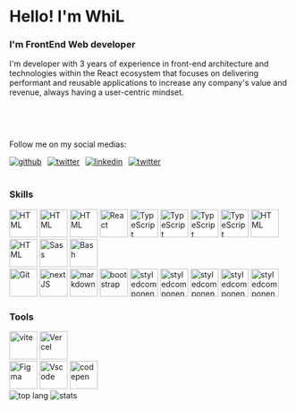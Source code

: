 <div>
  <h1 > Hello! I'm WhiL </h1>
  <h3 >  I'm FrontEnd Web developer </h3>
</div>
<p>
I'm developer with 3 years of experience in front-end architecture and
technologies within the React ecosystem that focuses on delivering
performant and reusable applications to increase any company's value and
revenue, always having a user-centric mindset.
</p>
<div align="left">
<div style=" color:white; font-weight:bold; ">
<p style=" color:white; font-weight:bold; ">Download my CV!</p>
 </div>
</a>

</div>

<br />
<p>Follow me on my social medias:</p>
<div style="
    display: flex;
    flex-direction: row;
    gap:10px;
    flex-wrap:wrap;
">
<a href="https://github.com/Whil117" target="_blank">
<img src=https://img.shields.io/badge/github-%2325292e.svg?&style=for-the-badge&logo=github&logoColor=white alt=github  />
</a>
<a href="https://twitter.com/WhIlEx117" target="_blank">
<img src=https://img.shields.io/badge/twitter-%2300acee.svg?&style=for-the-badge&logo=twitter&logoColor=white alt=twitter  />
</a>

<a href="https://www.linkedin.com/in/ivangarciawhil117/" target="_blank">
<img src=https://img.shields.io/badge/LinkedIn-0077B5?style=for-the-badge&logo=linkedin&logoColor=white alt=linkedin  />
</a>
<a href="https://www.youtube.com/@WhiLEx" target="_blank">
<img src=https://img.shields.io/badge/YouTube-FF0000?style=for-the-badge&logo=youtube&logoColor=white alt=twitter  />
</a>
</div>
<br />

<div >  
    <h3>Skills </h3>
    <img  src="https://skillicons.dev/icons?i=html" alt="HTML" height="50" />  
    <img  src="https://skillicons.dev/icons?i=css" alt="HTML" height="50" />  
     <img  src="https://skillicons.dev/icons?i=js" alt="HTML" height="50" /> 
    <img  src="https://skillicons.dev/icons?i=react" alt="React" height="50" />  
    <img  src="https://skillicons.dev/icons?i=typescript" alt="TypeScript" height="50" />  
    <img  src="https://skillicons.dev/icons?i=nodejs" alt="TypeScript" height="50" />  
    <img  src="https://skillicons.dev/icons?i=apollo" alt="TypeScript" height="50" />  
      <img  src="https://skillicons.dev/icons?i=vue" alt="TypeScript" height="50" />  
    <img  src="https://skillicons.dev/icons?i=graphql" alt="HTML" height="50" />
     <img  src="https://skillicons.dev/icons?i=rollup" alt="HTML" height="50" />    
    <img  src="https://skillicons.dev/icons?i=sass" alt="Sass" height="50" />  
    <img  src="https://skillicons.dev/icons?i=bash" alt="Bash" height="50" />  
    <br />
    <img  src="https://skillicons.dev/icons?i=git" alt="Git" height="50" />  
    <img  src="https://skillicons.dev/icons?i=nextjs" alt="nextJS" height="50" />
    <img  src="https://skillicons.dev/icons?i=markdown" alt="markdown" height="50" />
    <img  src="https://skillicons.dev/icons?i=bootstrap" alt="bootstrap" height="50" />
    <img  src="https://skillicons.dev/icons?i=styledcomponents" alt="styledcomponents" height="50" />
        <img  src="https://skillicons.dev/icons?i=express" alt="styledcomponents" height="50" />
          <img  src="https://skillicons.dev/icons?i=firebase" alt="styledcomponents" height="50" />
             <img  src="https://skillicons.dev/icons?i=jest" alt="styledcomponents" height="50" />
                <img  src="https://skillicons.dev/icons?i=remix" alt="styledcomponents" height="50" />
</div>
<div align="left">
    <h3>Tools</h3>
    <img  src="https://skillicons.dev/icons?i=vite" alt="vite" height="50" />
    <img  src="https://skillicons.dev/icons?i=vercel" alt="Vercel" height="50" />
    <br />
    <img  src="https://skillicons.dev/icons?i=figma" alt="Figma" height="50" /> 
    <img  src="https://skillicons.dev/icons?i=vscode" alt="Vscode" height="50" />
    <img  src="https://skillicons.dev/icons?i=codepen" alt="codepen" height="50" />
</div>

<img src="https://github-readme-stats.vercel.app/api/top-langs/?username=Whil117&layout=compact" alt="top lang"/>

<img src="https://github-readme-stats.vercel.app/api?username=Whil117" alt="stats" />

<br />
<br />
